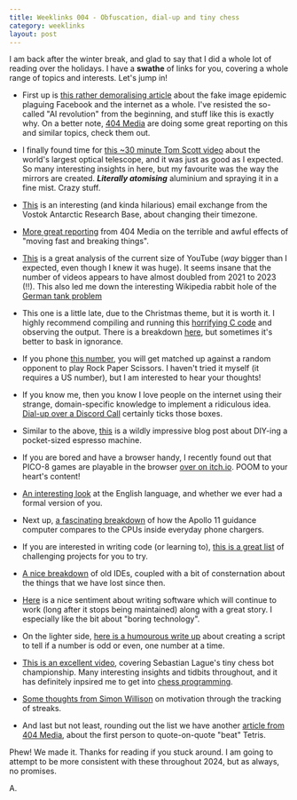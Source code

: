 ```yaml
---
title: Weeklinks 004 - Obfuscation, dial-up and tiny chess
category: weeklinks
layout: post
---
```


I am back after the winter break, and glad to say that I did a whole lot of reading over the holidays. I have a **swathe** of links for you, covering a whole range of topics and interests. Let's jump in!

- First up is [this rather demoralising article](https://www.404media.co/facebook-is-being-overrun-with-stolen-ai-generated-images-that-people-think-are-real/) about the fake image epidemic plaguing Facebook and the internet as a whole. I've resisted the so-called "AI revolution" from the beginning, and stuff like this is exactly why. On a better note, [404 Media](https://www.404media.co) are doing some great reporting on this and similar topics, check them out.

- I finally found time for [this ~30 minute Tom Scott video](https://www.youtube.com/watch?v=QqRREz0iBes) about the world's largest optical telescope, and it was just as good as I expected. So many interesting insights in here, but my favourite was the way the mirrors are created. ***Literally atomising*** aluminium and spraying it in a fine mist. Crazy stuff.

- [This](https://mm.icann.org/pipermail/tz/2023-December/033317.html) is an interesting (and kinda hilarious) email exchange from the Vostok Antarctic Research Base, about changing their timezone.

- [More great reporting](https://www.404media.co/laion-datasets-removed-stanford-csam-child-abuse/) from 404 Media on the terrible and awful effects of "moving fast and breaking things".

- [This](https://ethanzuckerman.com/2023/12/22/how-big-is-youtube/) is a great analysis of the current size of YouTube (*way* bigger than I expected, even though I knew it was huge). It seems insane that the number of videos appears to have almost doubled from 2021 to 2023 (!!). This also led me down the interesting Wikipedia rabbit hole of the [German tank problem](https://en.m.wikipedia.org/wiki/German_tank_problem)

- This one is a little late, due to the Christmas theme, but it is worth it. I highly recommend compiling and running this [horrifying C code](https://udel.edu/~mm/xmas/xmas.c) and observing the output. There is a breakdown [here](https://udel.edu/~mm/xmas/), but sometimes it's better to bask in ignorance.

- If you phone [this number](https://talkpaperscissors.com/), you will get matched up against a random opponent to play Rock Paper Scissors. I haven't tried it myself (it requires a US number), but I am interested to hear your thoughts!

- If you know me, then you know I love people on the internet using their strange, domain-specific knowledge to implement a ridiculous idea. [Dial-up over a Discord Call](https://www.lilysthings.org/blog/discord-dialup/) certainly ticks those boxes.

- Similar to the above, [this](https://www.fourbardesign.com/2020/10/diy-espresso.html?m=1) is a wildly impressive blog post about DIY-ing a pocket-sized espresso machine.

- If you are bored and have a browser handy, I recently found out that PICO-8 games are playable in the browser [over on itch.io](https://itch.io/games/platform-web/tag-pico-8). POOM to your heart's content!

- [An interesting look](https://english.stackexchange.com/questions/9780/did-english-ever-have-a-formal-version-of-you) at the English language, and whether we ever had a formal version of you.

- Next up, [a fascinating breakdown](https://forrestheller.com/Apollo-11-Computer-vs-USB-C-chargers.html) of how the Apollo 11 guidance computer compares to the CPUs inside everyday phone chargers.

- If you are interested in writing code (or learning to), [this is a great list](https://austinhenley.com/blog/challengingprojects.html) of challenging projects for you to try.

- [A nice breakdown](https://blogsystem5.substack.com/p/the-ides-we-had-30-years-ago-and) of old IDEs, coupled with a bit of consternation about the things that we have lost since then.

- [Here](https://dubroy.com/blog/cold-blooded-software/) is a nice sentiment about writing software which will continue to work (long after it stops being maintained) along with a great story. I especially like the bit about "boring technology".
 
- On the lighter side, [here is a humourous write up](https://andreasjhkarlsson.github.io/jekyll/update/2023/12/27/4-billion-if-statements.html) about creating a script to tell if a number is odd or even, one number at a time.

- [This is an excellent video](https://www.youtube.com/watch?v=Ne40a5LkK6A), covering Sebastian Lague's tiny chess bot championship. Many interesting insights and tidbits throughout, and it has definitely inpsired me to get into [chess programming](https://www.chessprogramming.org/Getting_Started).

- [Some thoughts from Simon Willison](https://simonwillison.net/2024/Jan/2/escalating-streaks/) on motivation through the tracking of streaks.

- And last but not least, rounding out the list we have another [article from 404 Media](https://www.404media.co/13-year-old-becomes-first-person-to-ever-beat-tetris/), about the first person to quote-on-quote "beat" Tetris.

Phew! We made it. Thanks for reading if you stuck around. I am going to attempt to be more consistent with these throughout 2024, but as always, no promises. 

A.
